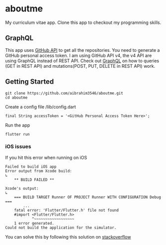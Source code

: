 # aboutme

My curriculum vitae app. Clone this app to checkout my programming skills.

## GraphQL

This app uses [GitHub API](https://developer.github.com/v4/guides/) to get all the repositories. You need to generate a GitHub personal access token.
I am using GitHub API v4, the v4 API are using GraphQL instead of REST API. Check out [GraphQL](https://graphql.org/) on how to queries (GET in REST API) and mutations(POST, PUT, DELETE in REST API) work.

## Getting Started

```
git clone https://github.com/aibrahim3546/aboutme.git
cd aboutme
```

Create a config file
/lib/config.dart
```
final String accessToken = '<GitHub Personal Access Token Here>';
```

Run the app
```
flutter run
```


### iOS issues
If you hit this error when running on iOS
```
Failed to build iOS app
Error output from Xcode build:
↳
    ** BUILD FAILED **

Xcode's output:
↳
    === BUILD TARGET Runner OF PROJECT Runner WITH CONFIGURATION Debug ===
		...
  	fatal error: 'Flutter/Flutter.h' file not found
    #import <Flutter/Flutter.h>
            ^~~~~~~~~~~~~~~~~~~
    1 error generated.
Could not build the application for the simulator.
```

You can solve this by following this solution on [stackoverflow](https://stackoverflow.com/questions/50671286/flutter-h-not-found-error)


